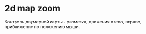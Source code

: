 # 2d map zoom
 Контроль двумерной карты - разметка, движения влево, вправо, приближение по положению мыши.
